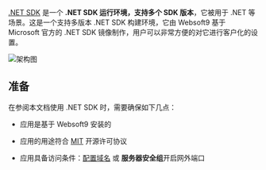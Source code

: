 [.NET SDK](https://mcr.microsoft.com/en-us/product/dotnet/sdk/about) 是一个 **.NET SDK 运行环境，支持多个 SDK 版本**，它被用于 .NET  等场景。这是一个支持多版本 .NET SDK 构建环境，它由 Websoft9 基于 Microsoft 官方的 .NET SDK 镜像制作，用户可以非常方便的对它进行客户化的设置。


![架构图](https://libs.websoft9.com/Websoft9/DocsPicture/zh/runtime/runtime-web-websoft9.png)


## 准备

在参阅本文档使用 .NET SDK 时，需要确保如下几点：

- 应用是基于 Websoft9 安装的

- 应用的用途符合 [MIT](https://opensource.org/licenses/MIT) 开源许可协议

- 应用具备访问条件：[配置域名](./domain-set) 或 **服务器安全组**开启网外端口